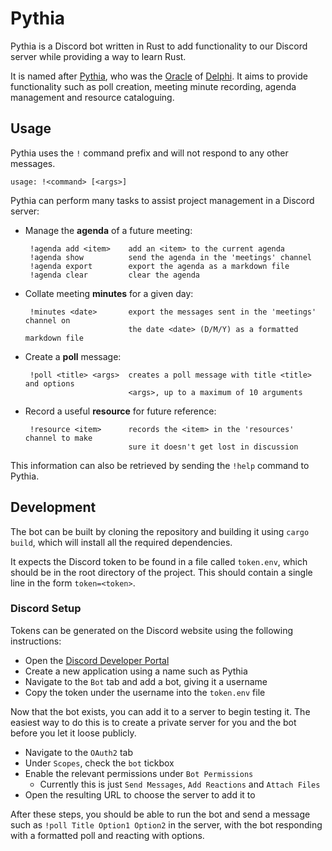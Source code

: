 # Pythia

Pythia is a Discord bot written in Rust to add functionality to our Discord
server while providing a way to learn Rust.

It is named after [Pythia](https://en.wikipedia.org/wiki/Pythia), who was the
[Oracle](https://en.wikipedia.org/wiki/Oracle) of
[Delphi](https://en.wikipedia.org/wiki/Delphi). It aims to provide
functionality such as poll creation, meeting minute recording, agenda
management and resource cataloguing.

## Usage

Pythia uses the `!` command prefix and will not respond to any other messages.

`usage: !<command> [<args>]`

Pythia can perform many tasks to assist project management in a Discord server:

 - Manage the **agenda** of a future meeting:

		!agenda add <item>    add an <item> to the current agenda
		!agenda show          send the agenda in the 'meetings' channel
		!agenda export        export the agenda as a markdown file
		!agenda clear         clear the agenda

 - Collate meeting **minutes** for a given day:

        !minutes <date>       export the messages sent in the 'meetings' channel on
                              the date <date> (D/M/Y) as a formatted markdown file

 - Create a **poll** message:

        !poll <title> <args>  creates a poll message with title <title> and options
                              <args>, up to a maximum of 10 arguments

 - Record a useful **resource** for future reference:

        !resource <item>      records the <item> in the 'resources' channel to make
                              sure it doesn't get lost in discussion

This information can also be retrieved by sending the `!help` command to Pythia.

## Development

The bot can be built by cloning the repository and building it using `cargo
build`, which will install all the required dependencies.

It expects the Discord token to be found in a file called `token.env`, which
should be in the root directory of the project. This should contain a single
line in the form `token=<token>`.

### Discord Setup

Tokens can be generated on the Discord website using the following
instructions:

- Open the [Discord Developer Portal](https://discord.com/developers/applications)
- Create a new application using a name such as Pythia
- Navigate to the `Bot` tab and add a bot, giving it a username
- Copy the token under the username into the `token.env` file

Now that the bot exists, you can add it to a server to begin testing it. The
easiest way to do this is to create a private server for you and the bot before
you let it loose publicly.

- Navigate to the `OAuth2` tab
- Under `Scopes`, check the `bot` tickbox
- Enable the relevant permissions under `Bot Permissions`
	- Currently this is just `Send Messages`, `Add Reactions` and `Attach Files`
- Open the resulting URL to choose the server to add it to

After these steps, you should be able to run the bot and send a message such as
`!poll Title Option1 Option2` in the server, with the bot responding with a
formatted poll and reacting with options.
